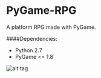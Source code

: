 PyGame-RPG
==========

A platform RPG made with PyGame.

####Dependencies:
- Python 2.7
- PyGame <= 1.8


![alt tag](https://raw.github.com/johan-bjareholt/PyGame-RPG/master/src/data/example%20screenshots/spawn.png)
